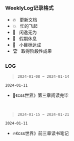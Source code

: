 
### WeeklyLog记录格式

- 🔥 &nbsp;&nbsp;更新文档
- 💥 &nbsp;&nbsp;忙的飞起
- 🦥 &nbsp;&nbsp;闲逸无为
- 🌴 &nbsp;&nbsp;假期休息
- 🌟 &nbsp;&nbsp;小目标达成
- 🏆 &nbsp;&nbsp;取得阶段性成果

### LOG

> `2024-01-08 ~ 2024-01-14`

`2024-01-11`
- 🌟《css世界》第三章阅读完毕

<br >

> `2024-01-15 ~ 2024-01-21`

`2024-01-11`
- 🔥《css世界》前三章读书笔记


